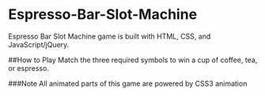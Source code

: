Espresso-Bar-Slot-Machine
=====================

Espresso Bar Slot Machine game is built with HTML, CSS, and JavaScript/jQuery.

##How to Play
Match the three required symbols to win a cup of coffee, tea, or espresso.


###Note
All animated parts of this game are powered by CSS3 animation



